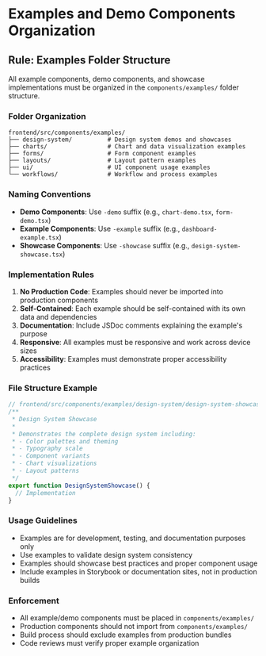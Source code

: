 # Examples and Demo Components Organization

## Rule: Examples Folder Structure

All example components, demo components, and showcase implementations must be organized in the `components/examples/` folder structure.

### Folder Organization

```
frontend/src/components/examples/
├── design-system/          # Design system demos and showcases
├── charts/                 # Chart and data visualization examples
├── forms/                  # Form component examples
├── layouts/                # Layout pattern examples
├── ui/                     # UI component usage examples
└── workflows/              # Workflow and process examples
```

### Naming Conventions

- **Demo Components**: Use `-demo` suffix (e.g., `chart-demo.tsx`, `form-demo.tsx`)
- **Example Components**: Use `-example` suffix (e.g., `dashboard-example.tsx`)
- **Showcase Components**: Use `-showcase` suffix (e.g., `design-system-showcase.tsx`)

### Implementation Rules

1. **No Production Code**: Examples should never be imported into production components
2. **Self-Contained**: Each example should be self-contained with its own data and dependencies
3. **Documentation**: Include JSDoc comments explaining the example's purpose
4. **Responsive**: All examples must be responsive and work across device sizes
5. **Accessibility**: Examples must demonstrate proper accessibility practices

### File Structure Example

```typescript
// frontend/src/components/examples/design-system/design-system-showcase.tsx
/**
 * Design System Showcase
 * 
 * Demonstrates the complete design system including:
 * - Color palettes and theming
 * - Typography scale
 * - Component variants
 * - Chart visualizations
 * - Layout patterns
 */
export function DesignSystemShowcase() {
  // Implementation
}
```

### Usage Guidelines

- Examples are for development, testing, and documentation purposes only
- Use examples to validate design system consistency
- Examples should showcase best practices and proper component usage
- Include examples in Storybook or documentation sites, not in production builds

### Enforcement

- All example/demo components must be placed in `components/examples/`
- Production components should not import from `components/examples/`
- Build process should exclude examples from production bundles
- Code reviews must verify proper example organization